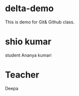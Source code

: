 # delta-demo
This is demo for Git&amp; Github class.
# shio kumar
student Ananya kumari
# Teacher
Deepa